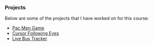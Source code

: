 ### Projects
Below are some of the projects that I have worked on for this course:<br>
- <a href="https://zkm5022.github.io/pac"> Pac Men Game</a>
- <a href="eyes.md"> Cursor Following Eyes</a>
- <a href="https://zkm5022.github.io/bus/README.md"> Live Bus Tracker</a>
